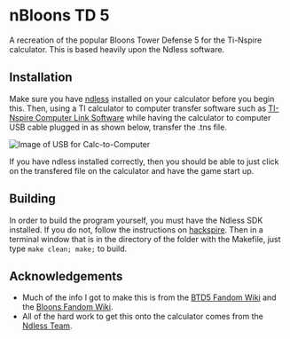 # nBloons TD 5
A recreation of the popular Bloons Tower Defense 5 for the Ti-Nspire calculator. This is based heavily upon the Ndless software.

## Installation
Make sure you have [ndless](https://ndless.me) installed on your calculator before you begin this. Then, using a TI calculator to computer transfer software such as [TI-Nspire Computer Link Software](https://education.ti.com/en/software/details/en/82035809F7E6474099944056CCB01C20/ti-nspire_computerlink) while having the calculator to computer USB cable plugged in as shown below, transfer the .tns file.

![Image of USB for Calc-to-Computer](https://education.ti.com/-/media/ti/education/images/products/product-details/hero/product-ti-nspire-computerlink-hero.png?rev=a2ac39c3-c481-4691-8667-b388d9ca35e4&h=320&w=420&la=en&hash=FB8EAF395ECED6839AB0595985D90B5CE509978A)

If you have ndless installed correctly, then you should be able to just click on the transfered file on the calculator and have the game start up.

## Building
In order to build the program yourself, you must have the Ndless SDK installed. If you do not, follow the instructions on [hackspire](https://hackspire.org/index.php?title=C_and_assembly_development_introduction). Then in a terminal window that is in the directory of the folder with the Makefile, just type `make clean; make;` to build.

## Acknowledgements

 - Much of the info I got to make this is from the [BTD5 Fandom Wiki](https://btd-5.fandom.com/wiki/Main_Page) and the [Bloons Fandom Wiki](https://bloons.fandom.com/wiki/Bloons_Wiki).
 - All of the hard work to get this onto the calculator comes from the [Ndless Team](https://ndlessly.wordpress.com/).

